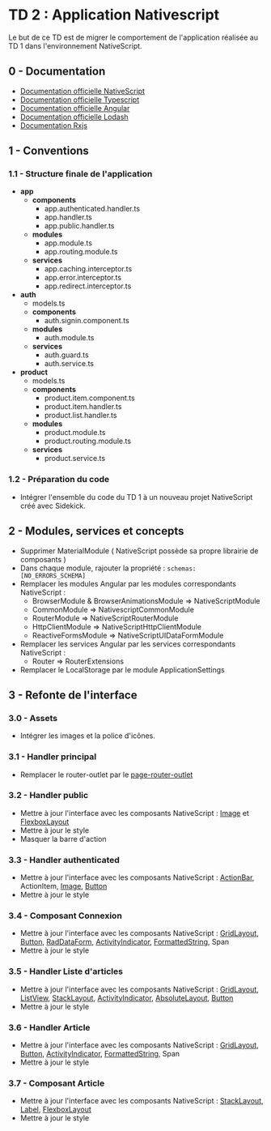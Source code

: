   
# TD 2 : Application Nativescript

Le but de ce TD  est de migrer le comportement de l'application réalisée au TD 1 dans l'environnement NativeScript.

## 0 - Documentation

 - [Documentation officielle NativeScript](https://docs.nativescript.org/angular/start/introduction)
 - [Documentation officielle Typescript](https://www.typescriptlang.org/docs/handbook/basic-types.html)
 - [Documentation officielle Angular](https://angular.io/docs)
 - [Documentation officielle Lodash](https://lodash.com/)
 - [Documentation Rxjs](https://rxmarbles.com/)

## 1 - Conventions

### 1.1 - Structure finale de l'application

 - **app**
	 - **components**
		 - app.authenticated.handler.ts
		 - app.handler.ts
		 - app.public.handler.ts
	 - **modules**
		 - app.module.ts
		 - app.routing.module.ts
	 - **services**
		 - app.caching.interceptor.ts
		 - app.error.interceptor.ts
		 - app.redirect.interceptor.ts
 - **auth**
	 - models.ts
	 - **components**
		 - auth.signin.component.ts
	 - **modules**
		 - auth.module.ts
	 - **services**
		 - auth.guard.ts
		 - auth.service.ts
 - **product**
	 - models.ts
	 - **components**
		 - product.item.component.ts
		 - product.item.handler.ts
		 - product.list.handler.ts
	 - **modules**
		 - product.module.ts
		 - product.routing.module.ts
	 - **services**
		 - product.service.ts
		 
### 1.2 - Préparation du code

 - Intégrer l'ensemble du code du TD 1 à un nouveau projet NativeScript créé avec Sidekick.

## 2 - Modules, services et concepts

 - Supprimer MaterialModule ( NativeScript possède sa propre librairie de composants )
 - Dans chaque module, rajouter la propriété :  `schemas:  [NO_ERRORS_SCHEMA]`
 - Remplacer les modules Angular par les modules correspondants NativeScript :
	 - BrowserModule & BrowserAnimationsModule => NativeScriptModule
	 - CommonModule => NativescriptCommonModule
	 - RouterModule => NativeScriptRouterModule
	 - HttpClientModule => NativeScriptHttpClientModule
	 - ReactiveFormsModule => NativeScriptUIDataFormModule
- Remplacer les services Angular par les services correspondants NativeScript :
	- Router => RouterExtensions
- Remplacer le LocalStorage par le module ApplicationSettings 
 
## 3 - Refonte de l'interface

### 3.0 - Assets

- Intégrer les images et la police d'icônes.

### 3.1 - Handler principal

- Remplacer le router-outlet par le [page-router-outlet](https://docs.nativescript.org/angular/core-concepts/angular-navigation#page-router-outlet)

### 3.2 - Handler public

- Mettre à jour l'interface avec les composants NativeScript : [Image](https://docs.nativescript.org/angular/ui/ng-ui-widgets/image) et [FlexboxLayout](https://docs.nativescript.org/angular/ui/layouts/layout-containers#flexboxlayout)
- Mettre à jour le style
- Masquer la barre d'action

### 3.3 - Handler authenticated

- Mettre à jour l'interface avec les composants NativeScript : [ActionBar](https://docs.nativescript.org/angular/ui/ng-ui-widgets/action-bar), ActionItem, [Image](https://docs.nativescript.org/angular/ui/ng-ui-widgets/image), [Button](https://docs.nativescript.org/angular/ui/ng-ui-widgets/button)
- Mettre à jour le style

### 3.4 - Composant  Connexion

- Mettre à jour l'interface avec les composants NativeScript : [GridLayout](https://docs.nativescript.org/angular/ui/layouts/layout-containers#gridlayout), [Button](https://docs.nativescript.org/angular/ui/ng-ui-widgets/button), [RadDataForm](https://docs.nativescript.org/angular/ui/professional-ui-components/ng-DataForm/dataform-overview), [ActivityIndicator](https://docs.nativescript.org/angular/ui/ng-ui-widgets/activity-indicator), [FormattedString](https://docs.nativescript.org/angular/ui/ng-ui-widgets/formatted-string), Span
- Mettre à jour le style

### 3.5 - Handler Liste d'articles

- Mettre à jour l'interface avec les composants NativeScript : [GridLayout](https://docs.nativescript.org/angular/ui/layouts/layout-containers#gridlayout), [ListView](https://docs.nativescript.org/angular/ui/ng-ui-widgets/listview), [StackLayout](https://docs.nativescript.org/angular/ui/layouts/layout-containers#stacklayout), [ActivityIndicator](https://docs.nativescript.org/angular/ui/ng-ui-widgets/activity-indicator), [AbsoluteLayout](https://docs.nativescript.org/angular/ui/layouts/layout-containers#absolutelayout), [Button](https://docs.nativescript.org/angular/ui/ng-ui-widgets/button)
- Mettre à jour le style

### 3.6 - Handler Article

- Mettre à jour l'interface avec les composants NativeScript : [GridLayout](https://docs.nativescript.org/angular/ui/layouts/layout-containers#gridlayout), [Button](https://docs.nativescript.org/angular/ui/ng-ui-widgets/button), [ActivityIndicator](https://docs.nativescript.org/angular/ui/ng-ui-widgets/activity-indicator), [FormattedString](https://docs.nativescript.org/angular/ui/ng-ui-widgets/formatted-string), Span
- Mettre à jour le style

### 3.7 - Composant Article

- Mettre à jour l'interface avec les composants NativeScript : [StackLayout](https://docs.nativescript.org/angular/ui/layouts/layout-containers#stacklayout), [Label](https://docs.nativescript.org/angular/ui/ng-ui-widgets/label), [FlexboxLayout](https://docs.nativescript.org/angular/ui/layouts/layout-containers#flexboxlayout)
- Mettre à jour le style

